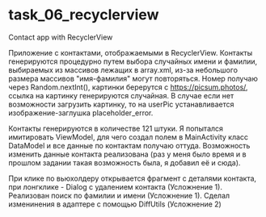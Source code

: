 # task_06_recyclerview
Contact app with  RecyclerView

Приложение с контактами, отображаемыми в RecyclerView.
Контакты генерируются процедурно путем выбора случайных имени и фамилии, выбираемых из массивов
лежащих в array.xml, из-за небольшого размера массивов "имя-фамилия" могут повторяться. Номер
получаю через Random.nextInt(), картинки берерутся с
https://picsum.photos/, ссылка на картинку генерируются случайная. В случае если нет возможности
загрузить картинку, то на userPic устанавливается изображение-заглушка placeholder_error.

Контакты генерируются в количестве 121 штуки. Я попытался имитировать ViewModel, для чего создал
полем в MainActivity класс DataModel и все данные по контактам получаю оттуда.
Возможность изменить данные контакта реализована (раз у меня было время и в прошлом задании такая
возможность была, я добавил её и сюда).

При клике по вьюхолдеру открывается фрагмент с деталями контакта,
при лонгклике - Dialog с удалением контакта (Усложнение 1).
Реализован поиск по фамилии и имени (Усложнение 1).
Сделал изменинения в адаптере с помощью DiffUtils (Усложнение 2)

